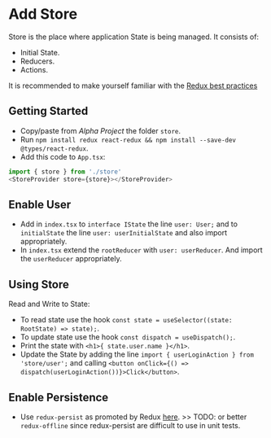 # Add Store

Store is the place where application State is being managed. It consists of:
- Initial State.
- Reducers.
- Actions.

It is recommended to make yourself familiar with the [Redux best practices](https://redux.js.org/style-guide/style-guide)

## Getting Started

- Copy/paste from *Alpha Project* the folder `store`.
- Run `npm install redux react-redux && npm install --save-dev @types/react-redux`.
- Add this code to `App.tsx`:
```javascript
import { store } from './store'
<StoreProvider store={store}></StoreProvider>
```

## Enable User

- Add in `index.tsx` to `interface IState` the line `user: User;` and to `initialState` the line `user: userInitialState` and also import appropriately.
- In `index.tsx` extend the `rootReducer` with `user: userReducer`. And import the `userReducer` appropriately.

## Using Store

Read and Write to State:
- To read state use the hook `const state = useSelector((state: RootState) => state);`.
- To update state use the hook `const dispatch = useDispatch();`.
- Print the state with `<h1>{ state.user.name }</h1>`.
- Update the State by adding the line `import { userLoginAction } from 'store/user';` and calling `<button onClick={() => dispatch(userLoginAction())}>Click</button>`.

## Enable Persistence

- Use `redux-persist` as promoted by Redux [here](https://redux.js.org/introduction/ecosystem#persistence). >> TODO: or better `redux-offline` since redux-persist are difficult to use in unit tests.
